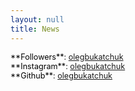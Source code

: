 ```yaml
---
layout: null
title: News
---
```


<style>
.news-item {
  margin-bottom: 0.7em;
}
.news-item p {
  font-size: 0.9em;
  margin: 0;
  /* color: #828282; */
}
.news-item .date {
  color: #000000;
}
/* .news-item a {
  color: #828282; 
  text-decoration: underline;
} */
</style>

<div class="news-item">
  <p><span class="date">**Followers**</span>: <a href="https://followers.vc/olegbukatchuk">olegbukatchuk</a></p>
  <p><span class="date">**Instagram**</span>: <a href="https://instagram.com/olegbukatchuk">olegbukatchuk</a><p>
  <p><span class="date">**Github**</span>: <a href="https://github.com/olegbukatchuk">olegbukatchuk</a></p>
</div>
